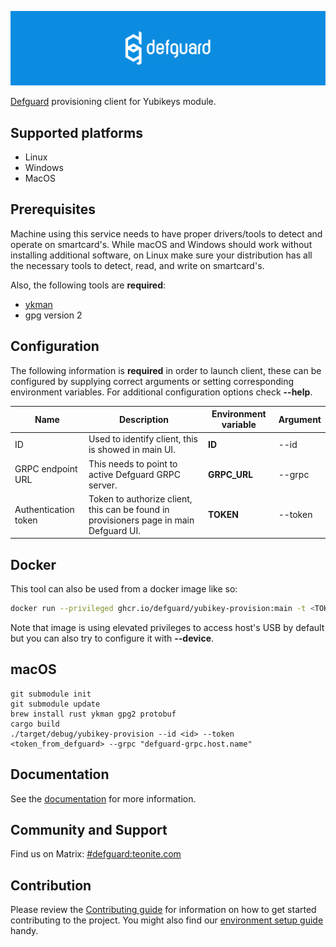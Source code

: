  <p align="center">
    <img src="docs/header.png" alt="defguard">
 </p>

[Defguard](https://github.com/DefGuard/defguard) provisioning client for Yubikeys module.


## Supported platforms

- Linux
- Windows
- MacOS

## Prerequisites
Machine using this service needs to have proper drivers/tools to detect and operate on smartcard's.
While macOS and Windows should work without installing additional software, on Linux make sure your distribution has all the necessary tools to detect, read, and write on smartcard's.

Also, the following tools are **required**:
- [ykman](https://developers.yubico.com/yubikey-manager/)
- gpg version 2

## Configuration
The following information is **required** in order to launch client, these can be configured by supplying correct arguments or setting corresponding environment variables. For additional configuration options check **--help**.

| Name                 | Description                                                                            | Environment variable | Argument |
|----------------------|----------------------------------------------------------------------------------------|----------------------|----------|
|          ID          |                   Used to identify client, this is showed in main UI.                  |        **ID**        |   --id   |
|   GRPC endpoint URL  |                   This needs to point to active Defguard GRPC server.                  |     **GRPC_URL**     |  --grpc  |
| Authentication token | Token to authorize client, this can be found in provisioners page in main Defguard UI. |       **TOKEN**      |  --token |

## Docker
This tool can also be used from a docker image like so:
```bash
docker run --privileged ghcr.io/defguard/yubikey-provision:main -t <TOKEN> --id <ID> --grpc <DEFGUARD_GRPC_URL>
```
Note that image is using elevated privileges to access host's USB by default but you can also try to configure it with **--device**.

## macOS

```
git submodule init
git submodule update
brew install rust ykman gpg2 protobuf
cargo build
./target/debug/yubikey-provision --id <id> --token <token_from_defguard> --grpc "defguard-grpc.host.name"
```

## Documentation

See the [documentation](https://defguard.gitbook.io) for more information.

## Community and Support

Find us on Matrix: [#defguard:teonite.com](https://matrix.to/#/#defguard:teonite.com)

## Contribution

Please review the [Contributing guide](https://defguard.gitbook.io/defguard/for-developers/contributing) for information on how to get started contributing to the project. You might also find our [environment setup guide](https://defguard.gitbook.io/defguard/for-developers/dev-env-setup) handy.
